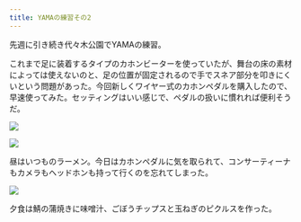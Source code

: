 ```yaml
---
title: YAMAの練習その2
---
```


先週に引き続き代々木公園でYAMAの練習。

これまで足に装着するタイプのカホンビーターを使っていたが、舞台の床の素材によっては使えないのと、足の位置が固定されるので手でスネア部分を叩きにくいという問題があった。今回新しくワイヤー式のカホンペダルを購入したので、早速使ってみた。セッティングはいい感じで、ペダルの扱いに慣れれば便利そうだ。

![](https://photos.apkas.net/medium/202310/20231007-115455.webp)

![](https://photos.apkas.net/medium/202310/20231007-121150.webp)

昼はいつものラーメン。今日はカホンペダルに気を取られて、コンサーティーナもカメラもヘッドホンも持って行くのを忘れてしまった。

![](https://photos.apkas.net/medium/202310/20231007-131149.webp)

夕食は鯖の蒲焼きに味噌汁、ごぼうチップスと玉ねぎのピクルスを作った。

